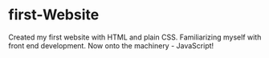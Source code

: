 # first-Website
Created my first website with HTML and plain CSS. Familiarizing myself with front end development. Now onto the machinery - JavaScript!
